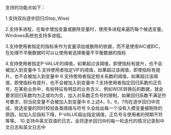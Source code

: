 支持的功能点如下：

1.支持双向逐步回归(Step_Wise)

2.支持多进程，在每步增加变量或删除变量时，使用多进程来遍历每个候选变量。Windows系统也支持多进程。

3.支持使用者指定的指标来作为变量添加或删除的依据，而不是使用AIC或BIC，在处理不平衡数据时可以让使用者选择衡量不平衡数据的指标

4.支持使用者指定P-VALUE的阈值，如果超过该阈值，即使指标有提升，也不会被加入到变量中
5.支持使用者指定VIF的阈值，如果超过该阈值，即使指标有提升，也不会被加入到变量中
6.支持使用者指定相关系数的阈值，如果超过该阈值，即使指标有提升，也不会被加入到变量中
7.支持使用者指定回归系数的正负号，在某些业务中，有些特征有明显的业务含义，例如WOE转换后的数据，就会要求回归系数均为正或均为负，加入对系数正负号的限制，如果回归系数不满足符号要求，则当前变量不会被加入到变量中
8.上述4，5，6，7均在逐步回归中完成，挑选变量的同时校验各类阈值与符号
9.会给出每一个没有入模变量被剔除的原因，如加入后指标下降，P-VALUE超出指定阈值，正负号与使用者的预期不符等等。
10.支持中英文双语的日志，会将逐步回归中的每一轮迭代的情况记录到中文日志和英文日志中

